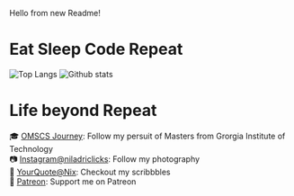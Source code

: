 Hello from new Readme!

# Eat Sleep Code Repeat
![Top Langs](https://github-readme-stats.vercel.app/api/top-langs/?username=royNiladri&layout=compact)
![Github stats](https://github-readme-stats.vercel.app/api?username=royNiladri&show_icons=true&count_private=true&include_all_commits=true&hide=contribs)

# Life beyond Repeat
:mortar_board: [OMSCS Journey](https://royniladri.github.io/omscs-journey/): Follow my persuit of Masters from Grorgia Institute of Technology\
:camera: [Instagram@niladriclicks](https://www.instagram.com/niladriclicks/): Follow my photography\
:pencil: [YourQuote@Nix](https://www.yourquote.in/niladri-roy-f2tt/quotes): Checkout my scribbbles\
:gift_heart: [Patreon](https://www.patreon.com/royniladri): Support me on Patreon
<!--![Profile views](https://gpvc.arturio.dev/royNiladri)-->


